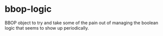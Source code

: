 # bbop-logic
BBOP object to try and take some of the pain out of managing the boolean logic that seems to show up periodically.
